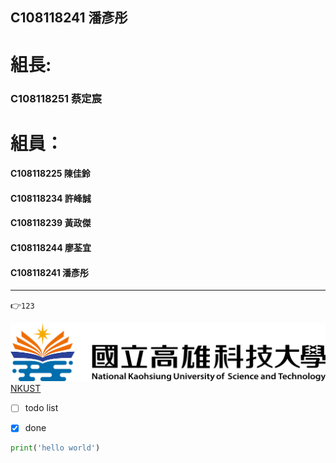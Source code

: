 ## C108118241 潘彥彤
# 組長:
### C108118251 蔡定宸
# 組員：
####      C108118225 陳佳鈴
####      C108118234 許峰誠
####      C108118239 黃政傑
####      C108118244 廖荃宜
####      C108118241 潘彥彤

***

    
👉`123`

![NKUST](nkust.png "高科大")
[NKUST](https://www.nkust.edu.tw)

- [ ] todo list

- [x] done


```python
print('hello world')
```

    
